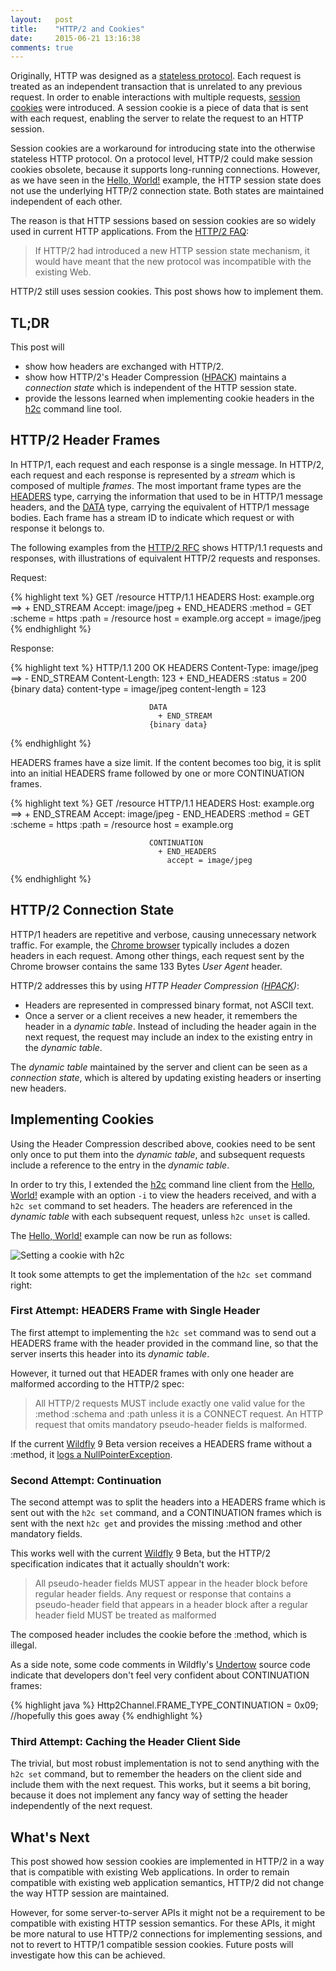 ```yaml
---
layout:   post
title:    "HTTP/2 and Cookies"
date:     2015-06-21 13:16:38
comments: true
---
```


Originally, HTTP was designed as a [stateless protocol]. Each request is treated as
an independent transaction that is unrelated to any previous request.
In order to enable interactions with multiple requests, [session cookies] were
introduced. A session cookie is a piece of data that is sent with each request,
enabling the server to relate the request to an HTTP session.

Session cookies are a workaround for introducing state into the otherwise stateless
HTTP protocol. On a protocol level, HTTP/2 could make session cookies obsolete,
because it supports long-running connections.
However, as we have seen in the [Hello, World!] example, the HTTP session state
does not use the underlying HTTP/2 connection state. Both states are maintained
independent of each other.

The reason is that HTTP sessions based on session cookies are so widely used in
current HTTP applications. From the [HTTP/2 FAQ]:

> If HTTP/2 had introduced a new HTTP session state mechanism, it would have meant
> that the new protocol was incompatible with the existing Web.

HTTP/2 still uses session cookies. This post shows how to implement them.

TL;DR
-----

This post will

  * show how headers are exchanged with HTTP/2.
  * show how HTTP/2's Header Compression ([HPACK]) maintains a _connection state_
    which is independent of the HTTP session state.
  * provide the lessons learned when implementing cookie headers in the [h2c]
    command line tool.

HTTP/2 Header Frames
--------------------

In HTTP/1, each request and each response is a single message.
In HTTP/2, each request and each response is represented by a _stream_ which is composed
of multiple _frames_. The most important frame types are the [HEADERS] type, carrying
the information that used to be in HTTP/1 message headers, and the [DATA] type,
carrying the equivalent of HTTP/1 message bodies.
Each frame has a stream ID to indicate which request or with response it belongs to.

The following examples from the [HTTP/2 RFC] shows HTTP/1.1 requests and responses,
with illustrations of equivalent HTTP/2 requests and responses.

Request:

{% highlight text %}
GET /resource HTTP/1.1           HEADERS
  Host: example.org          ==>     + END_STREAM
  Accept: image/jpeg                 + END_HEADERS
                                       :method = GET
                                       :scheme = https
                                       :path = /resource
                                       host = example.org
                                       accept = image/jpeg
{% endhighlight %}

Response:

{% highlight text %}
HTTP/1.1 200 OK                  HEADERS
  Content-Type: image/jpeg   ==>     - END_STREAM
  Content-Length: 123                + END_HEADERS
                                       :status = 200
  {binary data}                        content-type = image/jpeg
                                       content-length = 123

                                   DATA
                                     + END_STREAM
                                   {binary data}
{% endhighlight %}

HEADERS frames have a size limit. If the content becomes too big, it is split into an
initial HEADERS frame followed by one or more CONTINUATION frames.

{% highlight text %}
GET /resource HTTP/1.1           HEADERS
  Host: example.org          ==>     + END_STREAM
  Accept: image/jpeg                 - END_HEADERS
                                       :method = GET
                                       :scheme = https
                                       :path = /resource
                                       host = example.org

                                   CONTINUATION
                                     + END_HEADERS
                                       accept = image/jpeg
{% endhighlight %}

HTTP/2 Connection State
-----------------------

HTTP/1 headers are repetitive and verbose, causing unnecessary network traffic.
For example, the [Chrome browser] typically includes a dozen headers in each request.
Among other things, each request sent by the Chrome browser contains the same 133
Bytes _User Agent_ header.

HTTP/2 addresses this by using _HTTP Header Compression ([HPACK])_:

  * Headers are represented in compressed binary format, not ASCII text.
  * Once a server or a client receives a new header, it remembers the header in a
    _dynamic table_. Instead of including the header again in the next request,
    the request may include an index to the existing entry in the _dynamic table_.

The _dynamic table_ maintained by the server and client can be seen as a
_connection state_, which is altered by updating existing headers or inserting new
headers.

Implementing Cookies
--------------------

Using the Header Compression described above, cookies need to be sent only once to
put them into the _dynamic table_, and subsequent requests include a reference to the
entry in the _dynamic table_.

In order to try this, I extended the [h2c] command line client from the [Hello, World!]
example with an option `-i` to view the headers received, and with a `h2c set`
command to set headers. The headers are referenced in the
_dynamic table_ with each subsequent request, unless `h2c unset` is called.

The [Hello, World!] example can now be run as follows:

![Setting a cookie with h2c]( {{site.url}}{{site.baseurl}}/assets/2015-06-21-cookie.png)

It took some attempts to get the implementation of the `h2c set` command right:

### First Attempt: HEADERS Frame with Single Header

The first attempt to implementing the `h2c set` command was to send out a HEADERS frame
with the header provided in the command line, so that the server inserts this header
into its _dynamic table_.

However, it turned out that HEADER frames with only one header are malformed according
to the HTTP/2 spec:

> All HTTP/2 requests MUST include exactly one valid value for the :method :schema and
> :path unless it is a CONNECT request. An HTTP request that omits mandatory
> pseudo-header fields is malformed.

If the current [Wildfly] 9 Beta version receives a HEADERS frame without a :method,
it [logs a NullPointerException].

### Second Attempt: Continuation

The second attempt was to split the headers into a HEADERS frame which is sent out with
the `h2c set` command, and a CONTINUATION frames which is sent with the next `h2c get`
and provides the missing :method and other mandatory fields.

This works well with the current [Wildfly] 9 Beta, but the HTTP/2 specification indicates
that it actually shouldn't work:

> All pseudo-header fields MUST appear in the header block before regular header fields.
> Any request or response that contains a pseudo-header field that appears in a header
> block after a regular header field MUST be treated as malformed

The composed header includes the cookie before the :method, which is illegal.

As a side note, some code comments in Wildfly's [Undertow] source code indicate that
developers don't feel very confident about CONTINUATION frames:

{% highlight java %}
Http2Channel.FRAME_TYPE_CONTINUATION = 0x09; //hopefully this goes away
{% endhighlight %}

### Third Attempt: Caching the Header Client Side

The trivial, but most robust implementation is not to send anything with the
`h2c set` command, but to remember the headers on the client side and include
them with the next request. This works, but it seems a bit boring, because
it does not implement any fancy way of setting the header independently of the
next request.

What's Next
-----------

This post showed how session cookies are implemented in HTTP/2 in a way that is
compatible with existing Web applications. In order to remain compatible with existing
web application semantics, HTTP/2 did not change the way HTTP session are maintained.

However, for some server-to-server APIs it might not be a requirement to be
compatible with existing HTTP session semantics. For these APIs, it might be more
natural to use HTTP/2 connections for implementing sessions, and not to revert to
HTTP/1 compatible session cookies. Future posts will investigate how this can be
achieved.

[h2c]: https://github.com/fstab/h2c
[Undertow]: http://undertow.io
[stateless protocol]: https://en.wikipedia.org/wiki/Stateless_protocol
[Hello, World!]: http://blog.http2client.net/2015/06/07/http2-hello-world.html
[session cookies]: https://en.wikipedia.org/wiki/HTTP_cookie#Session_cookie
[Chrome browser]: https://www.google.com/chrome/browser/desktop/
[HTTP/2 FAQ]: https://http2.github.io/faq/#can-http2-make-cookies-or-other-headers-better
[HTTP/2 RFC]: https://httpwg.github.io/specs/rfc7540.html#HttpSequence
[HEADERS]: https://httpwg.github.io/specs/rfc7540.html#HEADERS
[DATA]: https://httpwg.github.io/specs/rfc7540.html#DATA
[HPACK]: https://httpwg.github.io/specs/rfc7541.html
[logs a NullPointerException]: https://issues.jboss.org/browse/UNDERTOW-474
[Wildfly]: http://wildfly.org
